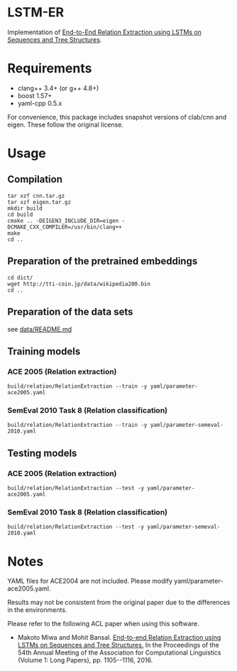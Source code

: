 # LSTM-ER

Implementation of [End-to-End Relation Extraction using LSTMs on Sequences and Tree Structures](http:www.aclweb.org/anthology/P/P16/P16-1105.pdf).

# Requirements

* clang++ 3.4+ (or g++ 4.8+)
* boost 1.57+
* yaml-cpp 0.5.x

For convenience, this package includes snapshot versions of clab/cnn and eigen. These follow the original license.

# Usage

## Compilation

```
tar xzf cnn.tar.gz
tar xzf eigen.tar.gz
mkdir build
cd build
cmake .. -DEIGEN3_INCLUDE_DIR=eigen -DCMAKE_CXX_COMPILER=/usr/bin/clang++
make
cd ..
```

## Preparation of the pretrained embeddings

```
cd dict/
wget http://tti-coin.jp/data/wikipedia200.bin
cd ..
```

## Preparation of the data sets

see [data/README.md](data/README.md)

## Training models

### ACE 2005 (Relation extraction) 

`build/relation/RelationExtraction --train -y yaml/parameter-ace2005.yaml`

### SemEval 2010 Task 8 (Relation classification) 

`build/relation/RelationExtraction --train -y yaml/parameter-semeval-2010.yaml`

## Testing models

### ACE 2005 (Relation extraction) 

`build/relation/RelationExtraction --test -y yaml/parameter-ace2005.yaml`

### SemEval 2010 Task 8 (Relation classification) 

`build/relation/RelationExtraction --test -y yaml/parameter-semeval-2010.yaml`

# Notes

YAML files for ACE2004 are not included. Please modify yaml/parameter-ace2005.yaml.

Results may not be consistent from the original paper due to the differences in the environments.

Please refer to the following ACL paper when using this software.

* Makoto Miwa and Mohit Bansal. [End-to-end Relation Extraction using LSTMs on Sequences and Tree Structures.](http:www.aclweb.org/anthology/P/P16/P16-1105.pdf) In the Proceedings of the 54th Annual Meeting of the Association for Computational Linguistics (Volume 1: Long Papers), pp. 1105--1116, 2016.
